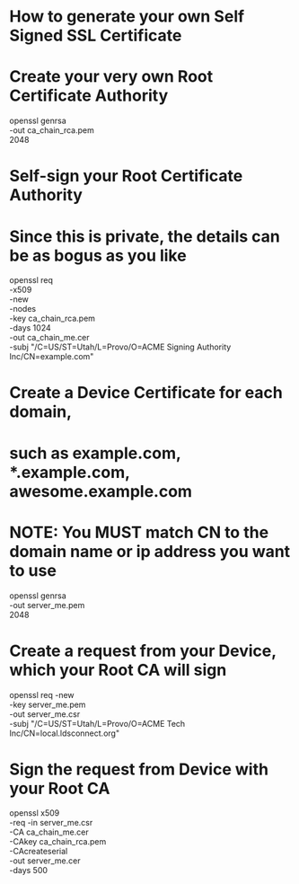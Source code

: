 # How to generate your own Self Signed SSL Certificate

# Create your very own Root Certificate Authority
openssl genrsa \
-out ca_chain_rca.pem \
2048

# Self-sign your Root Certificate Authority
# Since this is private, the details can be as bogus as you like
openssl req \
-x509 \
-new \
-nodes \
-key ca_chain_rca.pem \
-days 1024 \
-out ca_chain_me.cer \
-subj "/C=US/ST=Utah/L=Provo/O=ACME Signing Authority Inc/CN=example.com"

# Create a Device Certificate for each domain,
# such as example.com, *.example.com, awesome.example.com
# NOTE: You MUST match CN to the domain name or ip address you want to use
openssl genrsa \
-out server_me.pem \
2048

# Create a request from your Device, which your Root CA will sign
openssl req -new \
-key server_me.pem \
-out server_me.csr \
-subj "/C=US/ST=Utah/L=Provo/O=ACME Tech Inc/CN=local.ldsconnect.org"

# Sign the request from Device with your Root CA
openssl x509 \
-req -in server_me.csr \
-CA ca_chain_me.cer \
-CAkey ca_chain_rca.pem \
-CAcreateserial \
-out server_me.cer \
-days 500
